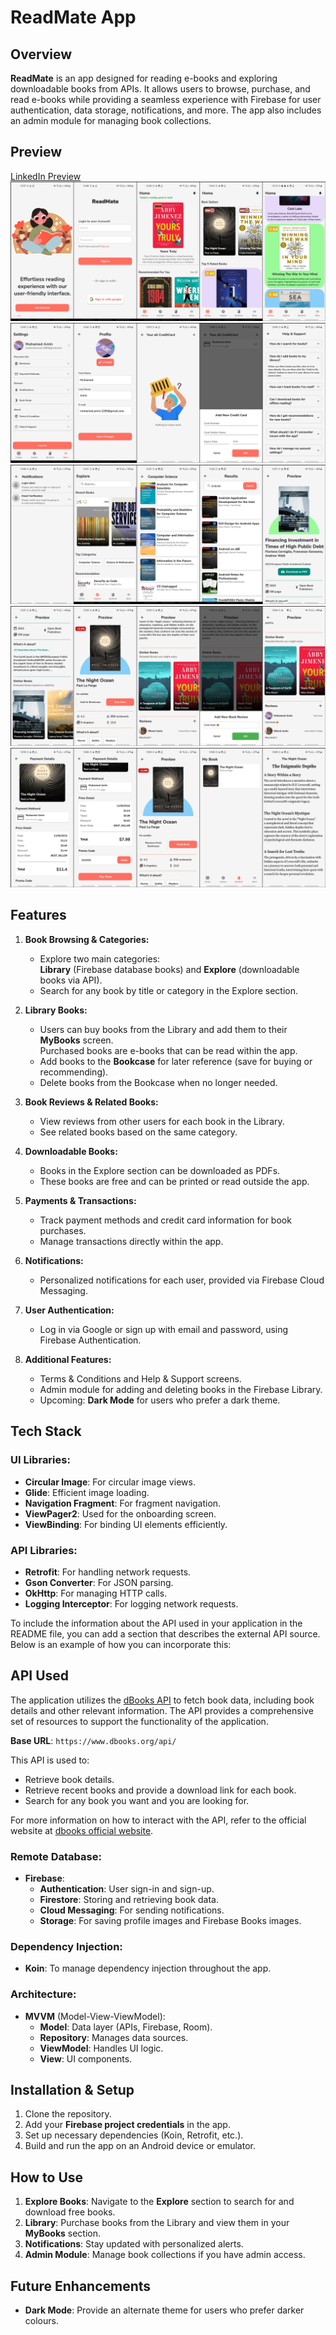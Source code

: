 # **ReadMate App**

## Overview

**ReadMate** is an app designed for reading e-books and exploring downloadable books from APIs. It allows users to browse, purchase, and read e-books while providing a seamless experience with Firebase for user authentication, data storage, notifications, and more. The app also includes an admin module for managing book collections.

## Preview
[LinkedIn Preview]([https://www.dbooks.org/api/](https://www.linkedin.com/posts/muhamed-amin-hassan_androiddev-ebookreader-firebase-activity-7261013431921598465-JTNV?utm_source=share&utm_medium=member_desktop))
![Preview1](MergedImages(1).png)
![Preview2](MergedImages(2).png)
![Preview3](MergedImages(3).png)
![Preview3](MergedImages(4).png)
![Preview3](MergedImages(5).png)


## Features

1. **Book Browsing & Categories:**
   - Explore two main categories:  
     **Library** (Firebase database books) and **Explore** (downloadable books via API).
   - Search for any book by title or category in the Explore section.
   
2. **Library Books:**
   - Users can buy books from the Library and add them to their **MyBooks** screen.  
     Purchased books are e-books that can be read within the app.
   - Add books to the **Bookcase** for later reference (save for buying or recommending).
   - Delete books from the Bookcase when no longer needed.

3. **Book Reviews & Related Books:**
   - View reviews from other users for each book in the Library.
   - See related books based on the same category.

4. **Downloadable Books:**
   - Books in the Explore section can be downloaded as PDFs.
   - These books are free and can be printed or read outside the app.

5. **Payments & Transactions:**
   - Track payment methods and credit card information for book purchases.
   - Manage transactions directly within the app.

6. **Notifications:**
   - Personalized notifications for each user, provided via Firebase Cloud Messaging.

7. **User Authentication:**
   - Log in via Google or sign up with email and password, using Firebase Authentication.

8. **Additional Features:**
   - Terms & Conditions and Help & Support screens.
   - Admin module for adding and deleting books in the Firebase Library.
   - Upcoming: **Dark Mode** for users who prefer a dark theme.

## Tech Stack

### UI Libraries:
- **Circular Image**: For circular image views.
- **Glide**: Efficient image loading.
- **Navigation Fragment**: For fragment navigation.
- **ViewPager2**: Used for the onboarding screen.
- **ViewBinding**: For binding UI elements efficiently.

### API Libraries:
- **Retrofit**: For handling network requests.
- **Gson Converter**: For JSON parsing.
- **OkHttp**: For managing HTTP calls.
- **Logging Interceptor**: For logging network requests.

To include the information about the API used in your application in the README file, you can add a section that describes the external API source. Below is an example of how you can incorporate this:

## API Used
The application utilizes the [dBooks API](https://www.dbooks.org/api/) to fetch book data, including book details and other relevant information. The API provides a comprehensive set of resources to support the functionality of the application.

**Base URL**: `https://www.dbooks.org/api/`

This API is used to:
- Retrieve book details.
- Retrieve recent books and provide a download link for each book.
- Search for any book you want and you are looking for.

For more information on how to interact with the API, refer to the official website at [dbooks official website](https://www.dbooks.org/).


### Remote Database:
- **Firebase**:
  - **Authentication**: User sign-in and sign-up.
  - **Firestore**: Storing and retrieving book data.
  - **Cloud Messaging**: For sending notifications.
  - **Storage**: For saving profile images and Firebase Books images.

### Dependency Injection:
- **Koin**: To manage dependency injection throughout the app.

### Architecture:
- **MVVM** (Model-View-ViewModel):
  - **Model**: Data layer (APIs, Firebase, Room).
  - **Repository**: Manages data sources.
  - **ViewModel**: Handles UI logic.
  - **View**: UI components.

## Installation & Setup

1. Clone the repository.
2. Add your **Firebase project credentials** in the app.
3. Set up necessary dependencies (Koin, Retrofit, etc.).
4. Build and run the app on an Android device or emulator.

## How to Use

1. **Explore Books**: Navigate to the **Explore** section to search for and download free books.
2. **Library**: Purchase books from the Library and view them in your **MyBooks** section.
3. **Notifications**: Stay updated with personalized alerts.
4. **Admin Module**: Manage book collections if you have admin access.

## Future Enhancements

- **Dark Mode**: Provide an alternate theme for users who prefer darker colours.
